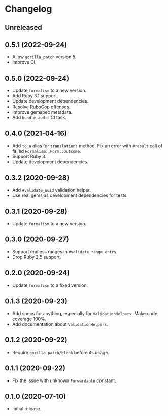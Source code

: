 # Changelog

## Unreleased

## 0.5.1 (2022-09-24)

*   Allow `gorilla_patch` version 5.
*   Improve CI.

## 0.5.0 (2022-09-24)

*   Update `formalism` to a new version.
*   Add Ruby 3.1 support.
*   Update development dependencies.
*   Resolve RuboCop offenses.
*   Improve gemspec metadata.
*   Add `bundle-audit` CI task.

## 0.4.0 (2021-04-16)

*   Add `to_a` alias for `translations` method.
    Fix an error with `#result` call of failed `Formalism::Form::Outcome`.
*   Support Ruby 3.
*   Update development dependencies.

## 0.3.2 (2020-09-28)

*   Add `#validate_uuid` validation helper.
*   Use real gems as development dependencies for tests.

## 0.3.1 (2020-09-28)

*   Update `formalism` to a new version.

## 0.3.0 (2020-09-27)

*   Support endless ranges in `#validate_range_entry`.
*   Drop Ruby 2.5 support.

## 0.2.0 (2020-09-24)

*   Update `formalism` to a fixed version.

## 0.1.3 (2020-09-23)

*   Add specs for anything, especially for `ValidationHelpers`.
    Make code coverage 100%.
*   Add documentation about `ValidationHelpers`.

## 0.1.2 (2020-09-22)

*   Require `gorilla_patch/blank` before its usage.

## 0.1.1 (2020-09-22)

*   Fix the issue with unknown `Forwardable` constant.

## 0.1.0 (2020-07-10)

*   Initial release.
